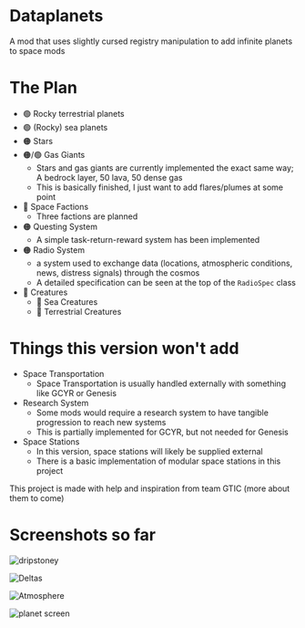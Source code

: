 # Dataplanets
A mod that uses slightly cursed registry manipulation to add infinite planets to space mods

# The Plan
- :green_circle: Rocky terrestrial planets
- :green_circle: (Rocky) sea planets
- :orange_circle: Stars
- :orange_circle:/:green_circle: Gas Giants
  - Stars and gas giants are currently implemented the exact same way; A bedrock layer, 50 lava, 50 dense gas
  - This is basically finished, I just want to add flares/plumes at some point
- :red_circle: Space Factions
  - Three factions are planned
- :orange_circle: Questing System
  - A simple task-return-reward system has been implemented
- :orange_circle: Radio System
  - a system used to exchange data (locations, atmospheric conditions, news, distress signals) through the cosmos
  - A detailed specification can be seen at the top of the `RadioSpec` class
- :red_circle: Creatures
  - :red_circle: Sea Creatures
  - :red_circle: Terrestrial Creatures

# Things this version won't add
- Space Transportation
  - Space Transportation is usually handled externally with something like GCYR or Genesis
- Research System
  - Some mods would require a research system to have tangible progression to reach new systems
  - This is partially implemented for GCYR, but not needed for Genesis
- Space Stations
    - In this version, space stations will likely be supplied external
    - There is a basic implementation of modular space stations in this project

This project is made with help and inspiration from team GTIC (more about them to come)

# Screenshots so far
![dripstoney](https://i.ibb.co/TBFJc4w/image-2025-01-13-111337253.png)

![Deltas](https://media.discordapp.net/attachments/1351288322768633988/1359279447320301839/image.png?ex=67f6e722&is=67f595a2&hm=a78f6130a4931036ce411999f6904969c3fb5e481378eff6d8bc003bafd7c5b4&=&format=webp&quality=lossless&width=1662&height=856)

![Atmosphere](https://media.discordapp.net/attachments/1351288322768633988/1359276442890010644/image.png?ex=67f6e456&is=67f592d6&hm=644a4844a79ff66e9761b41f6f4a90658ffb9a3453910afe67a1e90686b04151&=&format=webp&quality=lossless&width=1632&height=856)

![planet screen](https://media.discordapp.net/attachments/1293662592212009061/1293662592539033662/Screenshot_2024-10-09_203734.png?ex=678617ed&is=6784c66d&hm=2323c84259425bbfdca8bb6356e43e73ac5942d2d501439128b1264b15363c63&=&format=webp&quality=lossless&width=1060&height=671)